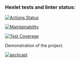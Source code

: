 ### Hexlet tests and linter status:
[![Actions Status](https://github.com/userbairapshi/frontend-project-46/actions/workflows/hexlet-check.yml/badge.svg)](https://github.com/userbairapshi/frontend-project-46/actions)

[![Maintainability](https://api.codeclimate.com/v1/badges/daf44fed5c00cdacf56f/maintainability)](https://codeclimate.com/github/userbairapshi/frontend-project-46/maintainability)

[![Test Coverage](https://api.codeclimate.com/v1/badges/daf44fed5c00cdacf56f/test_coverage)](https://codeclimate.com/github/userbairapshi/frontend-project-46/test_coverage)

Demonstration of the project.

[![asciicast](https://asciinema.org/a/mcSIBvMmrnzwuEyluB4Sr5XFP.svg)](https://asciinema.org/a/mcSIBvMmrnzwuEyluB4Sr5XFP)